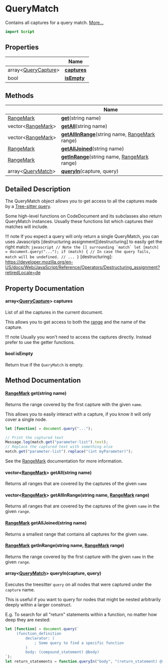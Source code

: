 # QueryMatch

Contains all captures for a query match. [More...](#detailed-description)

```qml
import Script
```

## Properties

| | Name |
|-|-|
|array<[QueryCapture](../script/querycapture.md)>|**[captures](#captures)**|
|bool|**[isEmpty](#isEmpty)**|

## Methods

| | Name |
|-|-|
|[RangeMark](../script/rangemark.md) |**[get](#get)**(string name)|
|vector<[RangeMark](../script/rangemark.md)> |**[getAll](#getAll)**(string name)|
|vector<[RangeMark](../script/rangemark.md)> |**[getAllInRange](#getAllInRange)**(string name, [RangeMark](../script/rangemark.md) range)|
|[RangeMark](../script/rangemark.md) |**[getAllJoined](#getAllJoined)**(string name)|
|[RangeMark](../script/rangemark.md) |**[getInRange](#getInRange)**(string name, [RangeMark](../script/rangemark.md) range)|
|array<[QueryMatch](../script/querymatch.md)> |**[queryIn](#queryIn)**(capture, query)|

## Detailed Description

The QueryMatch object allows you to get access to all the captures made by a [Tree-sitter
query](https://tree-sitter.github.io/tree-sitter/using-parsers#pattern-matching-with-queries).

Some high-level functions on CodeDocument and its subclasses also return QueryMatch instances.
Usually these functions list which captures their matches will include.

!!! note
    If you expect a query will only return a single QueryMatch, you can uses Javascripts
    [destructuring assignment][destructuring] to easily get the right match:
    ``` javascript
    // Note the [] surrounding `match`
    let [match] = document.query("...");
    if (match) { // In case the query fails, match will be undefined.
        // ...
    }
    ```
 [destructuring]:
https://developer.mozilla.org/en-US/docs/Web/JavaScript/Reference/Operators/Destructuring_assignment?retiredLocale=de

## Property Documentation

#### <a name="captures"></a>array<[QueryCapture](../script/querycapture.md)> **captures**

List of all the captures in the current document.

This allows you to get access to both the [range](./rangemark.md) and the name of the capture.

!!! note
     Usually you won't need to access the captures directly.
     Instead prefer to use the getter functions.

#### <a name="isEmpty"></a>bool **isEmpty**

Return true if the `QueryMatch` is empty.

## Method Documentation

#### <a name="get"></a>[RangeMark](../script/rangemark.md) **get**(string name)

Returns the range covered by the first capture with the given `name`.

This allows you to easily interact with a capture, if you know it will only cover a single node.
``` javascript
let [function] = document.query("...");

// Print the captured text
Message.log(match.get("parameter-list").text);
// Replace the captured text with something else
match.get("parameter-list").replace("(int myParameter)");
```

See the [RangeMark](rangemark.md) documentation for more information.

#### <a name="getAll"></a>vector<[RangeMark](../script/rangemark.md)> **getAll**(string name)

Returns all ranges that are covered by the captures of the given `name`

#### <a name="getAllInRange"></a>vector<[RangeMark](../script/rangemark.md)> **getAllInRange**(string name, [RangeMark](../script/rangemark.md) range)

Returns all ranges that are covered by the captures of the given `name` in the given `range`.

#### <a name="getAllJoined"></a>[RangeMark](../script/rangemark.md) **getAllJoined**(string name)

Returns a smallest range that contains all captures for the given `name`.

#### <a name="getInRange"></a>[RangeMark](../script/rangemark.md) **getInRange**(string name, [RangeMark](../script/rangemark.md) range)

Returns the range covered by the first capture with the given `name` in the given `range`.

#### <a name="queryIn"></a>array<[QueryMatch](../script/querymatch.md)> **queryIn**(capture, query)

Executes the treesitter `query` on all nodes that were captured under the `capture` name.

This is useful if you want to query for nodes that might be nested arbitrarily deeply within a larger construct.

E.g. To search for all "return" statements within a function, no matter how deep they are nested:
``` javascript
let [function] = document.query(`
     (function_definition
         declarator: (
             ; Some query to find a specific function
         )
         body: (compound_statement) @body)
`);
let return_statements = function.queryIn("body", "(return_statement) @return");
```
